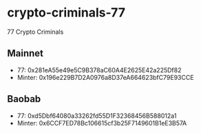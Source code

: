 # crypto-criminals-77
77 Crypto Criminals

## Mainnet
- 77: 0x281eA55e49e5C9B378aC60A4E2625E42a225Df82
- Minter: 0x196e229B7D2A0976a8D37eA664623bfC79E93CCE

## Baobab
- 77: 0xd5Dbf64080a33262fd55D1F32368456B588012a1
- Minter: 0x6CCF7ED78Bc106615cf3b25F7149601B1eE3B57A
